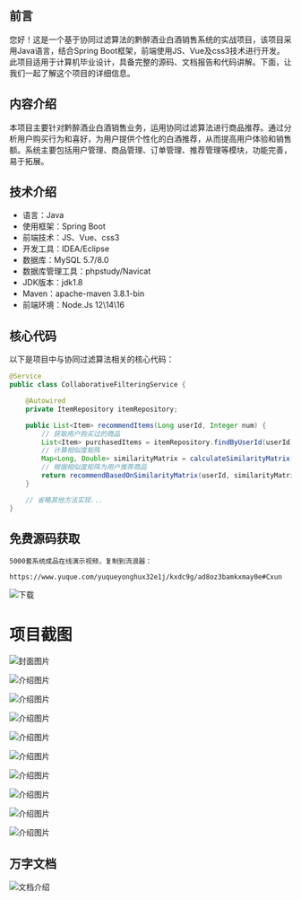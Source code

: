 ## 前言

您好！这是一个基于协同过滤算法的黔醉酒业白酒销售系统的实战项目，该项目采用Java语言，结合Spring Boot框架，前端使用JS、Vue及css3技术进行开发。此项目适用于计算机毕业设计，具备完整的源码、文档报告和代码讲解。下面，让我们一起了解这个项目的详细信息。

## 内容介绍

本项目主要针对黔醉酒业白酒销售业务，运用协同过滤算法进行商品推荐。通过分析用户购买行为和喜好，为用户提供个性化的白酒推荐，从而提高用户体验和销售额。系统主要包括用户管理、商品管理、订单管理、推荐管理等模块，功能完善，易于拓展。

## 技术介绍

- 语言：Java
- 使用框架：Spring Boot
- 前端技术：JS、Vue、css3
- 开发工具：IDEA/Eclipse
- 数据库：MySQL 5.7/8.0
- 数据库管理工具：phpstudy/Navicat
- JDK版本：jdk1.8
- Maven：apache-maven 3.8.1-bin
- 前端环境：Node.Js 12\14\16

## 核心代码

以下是项目中与协同过滤算法相关的核心代码：

```java
@Service
public class CollaborativeFilteringService {

    @Autowired
    private ItemRepository itemRepository;

    public List<Item> recommendItems(Long userId, Integer num) {
        // 获取用户购买过的商品
        List<Item> purchasedItems = itemRepository.findByUserId(userId);
        // 计算相似度矩阵
        Map<Long, Double> similarityMatrix = calculateSimilarityMatrix(purchasedItems);
        // 根据相似度矩阵为用户推荐商品
        return recommendBasedOnSimilarityMatrix(userId, similarityMatrix, num);
    }

    // 省略其他方法实现...
}
```

## 免费源码获取

```
5000套系统成品在线演示视频，复制到流浪器： 
```
```
https://www.yuque.com/yuqueyonghux32e1j/kxdc9g/ad8oz3bamkxmay0e#Cxun
```
![下载](https://img12.360buyimg.com/ddimg/jfs/t1/339687/11/1349/28408/68ad865fF412d7877/adaa650483a100f2.jpg)

# 项目截图

![封面图片](https://img13.360buyimg.com/ddimg/jfs/t1/315058/34/26449/129491/689e0805F76f3c098/4e7fbf30777b8021.jpg)

![介绍图片](https://img12.360buyimg.com/ddimg/jfs/t1/317093/14/23949/59430/689e07e4F82b377e4/6d1577962a8866f2.jpg)

![介绍图片](https://img12.360buyimg.com/ddimg/jfs/t1/289699/3/19526/75716/689e07e5F90edeb4f/84593664fb103750.jpg)

![介绍图片](https://img14.360buyimg.com/ddimg/jfs/t1/317433/5/24994/31434/689e07e6F30254b59/26943e9e01fc4912.jpg)

![介绍图片](https://img12.360buyimg.com/ddimg/jfs/t1/300602/35/14642/96320/689e07e8Ff00f2823/e2fad5f1c6a9f14f.jpg)

![介绍图片](https://img12.360buyimg.com/ddimg/jfs/t1/307152/16/26365/56650/689e07e8F77747937/ef5628fa154d7af3.jpg)

![介绍图片](https://img13.360buyimg.com/ddimg/jfs/t1/312467/5/25980/17791/689e07e9F7800e7f8/7ddeac5d69013111.jpg)

![介绍图片](https://img12.360buyimg.com/ddimg/jfs/t1/318083/13/24376/20993/689e07eaFbdbbf048/48de4c49230f99e8.jpg)

![介绍图片](https://img14.360buyimg.com/ddimg/jfs/t1/328391/39/4633/21716/689e07ebF323a4149/3fe3acea485cdeca.jpg)

![介绍图片](https://img12.360buyimg.com/ddimg/jfs/t1/290330/12/12489/24149/689e07ecF0104eb7a/71844dea927699fa.jpg)


## 万字文档
![文档介绍](https://img14.360buyimg.com/ddimg/jfs/t1/338393/1/3576/156947/68b1ad0cF74dc525c/ff9cd6c574295685.jpg)
